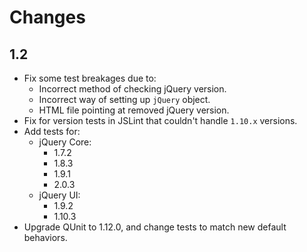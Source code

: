 # Changes

## 1.2

* Fix some test breakages due to:
    * Incorrect method of checking jQuery version.
    * Incorrect way of setting up `jQuery` object.
    * HTML file pointing at removed jQuery version.
* Fix for version tests in JSLint that couldn't handle `1.10.x` versions.
* Add tests for:
    * jQuery Core:
        * 1.7.2
        * 1.8.3
        * 1.9.1
        * 2.0.3
    * jQuery UI:
        * 1.9.2
        * 1.10.3
* Upgrade QUnit to 1.12.0, and change tests to match new default behaviors.

